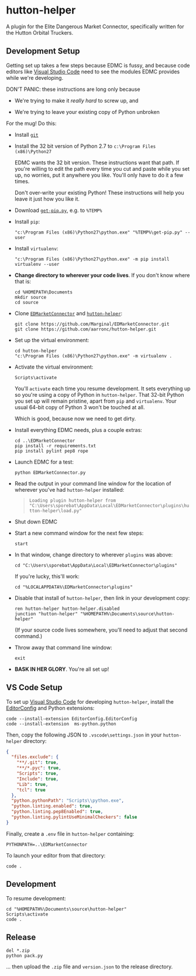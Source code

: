 # hutton-helper

A plugin for the Elite Dangerous Market Connector, specifically written for the Hutton Orbital Truckers.

## Development Setup

Getting set up takes a few steps because EDMC is fussy, and because code editors like [Visual Studio Code][VSCode] need to see the modules EDMC provides while we're developing.

DON'T PANIC: these instructions are long only because

* We're trying to make it _really hard_ to screw up, and

* We're trying to leave your existing copy of Python unbroken

For the mug! Do this:

* Install [`git`](https://git-scm.com/download/win)

* Install the 32 bit version of Python 2.7 to `c:\Program Files (x86)\Python27`

  EDMC wants the 32 bit version. These instructions want that path. If you're willing to edit the path every time you cut and paste while you set up, no worries, put it anywhere you like. You'll only have to do it a few times.

  Don't over-write your existing Python! These instructions will help you leave it just how you like it.

* Download [`get-pip.py`](https://bootstrap.pypa.io/get-pip.py), e.g. to `%TEMP%`

* Install `pip`:

      "c:\Program Files (x86)\Python27\python.exe" "%TEMP%\get-pip.py" --user

* Install `virtualenv`:

      "c:\Program Files (x86)\Python27\python.exe" -m pip install virtualenv --user

* **Change directory to wherever your code lives**. If you don't know where that is:

      cd %HOMEPATH\Documents
      mkdir source
      cd source

* Clone [`EDMarketConnector`][EDMC] and [`hutton-helper`][HH]:

      git clone https://github.com/Marginal/EDMarketConnector.git
      git clone https://github.com/aarronc/hutton-helper.git

* Set up the virtual environment:

      cd hutton-helper
      "c:\Program Files (x86)\Python27\python.exe" -m virtualenv .

* Activate the virtual environment:

      Scripts\activate

  You'll `activate` each time you resume development. It sets everything up so you're using a copy of Python in `hutton-helper`. That 32-bit Python you set up will remain pristine, apart from `pip` and `virtualenv`. Your usual 64-bit copy of Python 3 won't be touched at all.

  Which is good, because now we need to get dirty.

* Install everything EDMC needs, plus a couple extras:

      cd ..\EDMarketConnector
      pip install -r requirements.txt
      pip install pylint pep8 rope

* Launch EDMC for a test:

      python EDMarketConnector.py

* Read the output in your command line window for the location of wherever you've had `hutton-helper` installed:

  > `Loading plugin hutton-helper from "C:\Users\sporebat\AppData\Local\EDMarketConnector\plugins\hutton-helper\load.py"`

* Shut down EDMC

* Start a new command window for the next few steps:

      start

* In that window, change directory to wherever `plugins` was above:

      cd "C:\Users\sporebat\AppData\Local\EDMarketConnector\plugins"

  If you're lucky, this'll work:

      cd "%LOCALAPPDATA%\EDMarketConnector\plugins"

* Disable that install of `hutton-helper`, then link in your development copy:

      ren hutton-helper hutton-helper.disabled
      junction "hutton-helper" "%HOMEPATH%\Documents\source\hutton-helper"

  (If your source code lives somewhere, you'll need to adjust that second command.)

* Throw away that command line window:

      exit

* **BASK IN HER GLORY**. You're all set up!

## VS Code Setup

To set up [Visual Studio Code][VSCode] for developing `hutton-helper`, install the [EditorConfig] and Python extensions:

    code --install-extension EditorConfig.EditorConfig
    code --install-extension  ms-python.python

Then, copy the following JSON to `.vscode\settings.json` in your `hutton-helper` directory:

```json
{
  "files.exclude": {
    "**/.git": true,
    "**/*.pyc": true,
    "Scripts": true,
    "Include": true,
    "Lib": true,
    "tcl": true
  },
  "python.pythonPath": "Scripts\\python.exe",
  "python.linting.enabled": true,
  "python.linting.pep8Enabled": true,
  "python.linting.pylintUseMinimalCheckers": false
}
```

Finally, create a `.env` file in `hutton-helper` containing:

    PYTHONPATH=..\EDMarketConnector

To launch your editor from that directory:

    code .

## Development

To resume development:

    cd "%HOMEPATH%\Documents\source\hutton-helper"
    Scripts\activate
    code .

[EDMC]: https://github.com/Marginal/EDMarketConnector
[HH]: https://github.com/aarronc/hutton-helper
[VSCode]: https://code.visualstudio.com/
[EditorConfig]: https://editorconfig.org/

## Release

    del *.zip
    python pack.py

... then upload the `.zip` file and `version.json` to the release directory.
